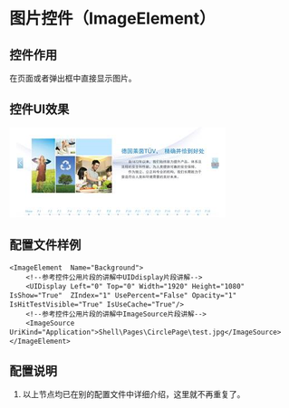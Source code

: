 # **图片控件**（**ImageElement**）

## 控件作用

在页面或者弹出框中直接显示图片。


## 控件UI效果
![Placeholder](../images/imageelement_1.png)

## 配置文件样例

```
<ImageElement  Name="Background">
    <!--参考控件公用片段的讲解中UIDdisplay片段讲解-->
    <UIDisplay Left="0" Top="0" Width="1920" Height="1080" IsShow="True"  ZIndex="1" UsePercent="False" Opacity="1" IsHitTestVisible="True" IsUseCache="True"/>
    <!--参考控件公用片段的讲解中ImageSource片段讲解-->
    <ImageSource UriKind="Application">Shell\Pages\CirclePage\test.jpg</ImageSource>
</ImageElement>
```

## 配置说明

1. 以上节点均已在别的配置文件中详细介绍，这里就不再重复了。
